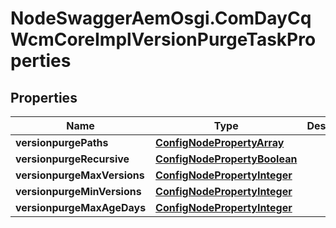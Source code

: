 # NodeSwaggerAemOsgi.ComDayCqWcmCoreImplVersionPurgeTaskProperties

## Properties

Name | Type | Description | Notes
------------ | ------------- | ------------- | -------------
**versionpurgePaths** | [**ConfigNodePropertyArray**](ConfigNodePropertyArray.md) |  | [optional] 
**versionpurgeRecursive** | [**ConfigNodePropertyBoolean**](ConfigNodePropertyBoolean.md) |  | [optional] 
**versionpurgeMaxVersions** | [**ConfigNodePropertyInteger**](ConfigNodePropertyInteger.md) |  | [optional] 
**versionpurgeMinVersions** | [**ConfigNodePropertyInteger**](ConfigNodePropertyInteger.md) |  | [optional] 
**versionpurgeMaxAgeDays** | [**ConfigNodePropertyInteger**](ConfigNodePropertyInteger.md) |  | [optional] 


